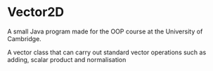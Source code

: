 # Vector2D

A small Java program made for the OOP course at the University of Cambridge.

A vector class that can carry out standard vector operations such as adding, scalar product and normalisation
